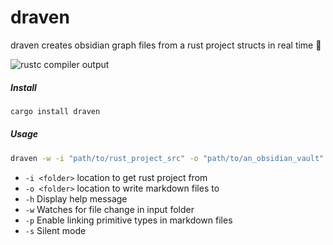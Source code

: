 # draven

draven creates obsidian graph files from a rust project structs in real time 🌟

![rustc compiler output](https://i.postimg.cc/dDMb3kfV/examplepage.webp)

##### Install

```bash
cargo install draven
```

##### Usage

```bash
draven -w -i "path/to/rust_project_src" -o "path/to/an_obsidian_vault"
```

- `-i <folder>` location to get rust project from
- `-o <folder>` location to write markdown files to
- `-h` Display help message
- `-w` Watches for file change in input folder
- `-p` Enable linking primitive types in markdown files
- `-s` Silent mode

